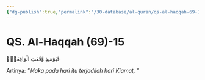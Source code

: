 ```yaml
---
{"dg-publish":true,"permalink":"/30-database/al-quran/qs-al-haqqah-69-15/"}
---
```



# QS. Al-Haqqah (69)-15
فَيَوْمَىِٕذٍ وَّقَعَتِ الْوَاقِعَةُۙ

Artinya: *"Maka pada hari itu terjadilah hari Kiamat, "*
